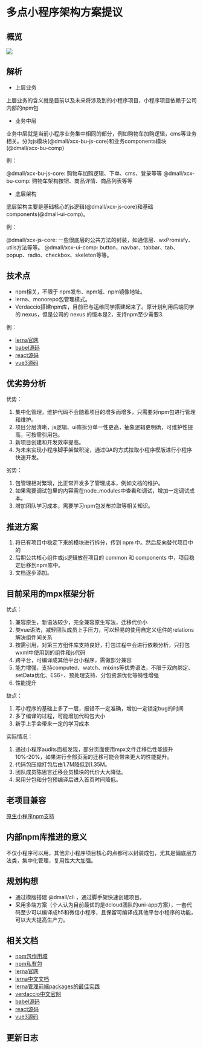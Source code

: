 # 多点小程序架构方案提议

## 概览

![](https://cdn.nlark.com/yuque/0/2020/png/257775/1591105573168-bc6b8167-298c-45c1-9586-4fd420ab0fa4.png)

## 解析

- 上层业务

上层业务的含义就是目前以及未来将涉及到的小程序项目，小程序项目依赖于公司内部的npm包

- 业务中层

业务中层就是当前小程序业务集中相同的部分，例如购物车加购逻辑，cms等业务相关。分为js模块(@dmall/xcx-bu-js-core)和业务components模块(@dmall/xcx-bu-comp)

例：

@dmall/xcx-bu-js-core: 购物车加购逻辑、下单、cms、登录等等
@dmall/xcx-bu-comp: 购物车架构按钮、商品详情、商品列表等等

- 底层架构

底层架构主要是基础核心的js逻辑(@dmall/xcx-js-core)和基础components(@dmall-ui-comp)。

例：

@dmall/xcx-js-core: 一些很底层的公共方法的封装，如通信层、wxPromisfy、utils方法等等。
@dmall/xcx-ui-comp: button、navbar、tabbar、tab、popup、radio、checkbox、skeleton等等。

## 技术点

- npm相关，不限于 npm发布、npm域、npm镜像地址。
- lerna、monorepo包管理模式。
- Verdaccio搭建npm库，目前已与运维同学搭建起来了。原计划利用后端同学的 nexus，但是公司的 nexus 的版本是2，支持npm至少需要3.

例：

- [lerna官网](https://lerna.js.org/)
- [babel源码](https://github.com/babel/babel/tree/master/packages)
- [react源码](https://github.com/facebook/react/tree/master/packages)
- [vue3源码](https://github.com/vuejs/vue-next/tree/master/packages)

## 优劣势分析

优势：

1. 集中化管理，维护代码不会随着项目的增多而增多，只需要对npm包进行管理和维护。
2. 项目分层清晰，js逻辑、ui库拆分单一性更高，抽象逻辑更明确，可维护性提高，可按需引用包。
3. 新项目创建和开发效率提高。
4. 为未来实现小程序脚手架做积淀，通过QA的方式拉取小程序模版进行小程序快速开发。

劣势：

1. 包管理相对繁琐，比正常开发多了管理成本，例如文档的维护。
2. 如果需要调试包里的内容需在node_modules中查看和调试，增加一定调试成本。
3. 增加团队学习成本，需要学习npm包发布拉取等相关知识。

## 推进方案

1. 将已有项目中稳定下来的模块进行拆分，传到 npm 中。然后反向替代项目中的
2. 后期公共核心组件或js逻辑放在项目的 common 和 components 中，项目稳定后移到npm库中。
3. 文档逐步添加。

## 目前采用的mpx框架分析

优点：

1. 兼容原生，新语法较少，完全兼容原生写法，迁移代价小
2. 类vue语法，减轻团队成员上手压力，可以轻易的使用自定义组件的relations解决组件间关系
3. 按需引用，对第三方组件库支持良好，打包过程中会进行依赖分析，只打包wxml中使用到的组件和js代码
4. 跨平台，可编译成其他平台小程序，需做部分兼容
5. 能力增强，支持computed、watch、mixins等优秀语法，不限于双向绑定、setData优化、ES6+、预处理支持、分包资源优化等特性增强
6. 性能提升

缺点：

1. 写小程序的基础上多了一层，报错不一定准确，增加一定锁定bug的时间
2. 多了编译的过程，可能增加代码包大小
3. 新手上手会带来一定的学习成本

实际情况：

1. 通过小程序audits面板发现，部分页面使用mpx文件迁移后性能提升10%-20%，如果进行全部页面的迁移可能会带来更大的性能提升。
2. 代码包压缩打包后由1.7M降低到1.35M。
3. 团队成员陈思言迁移会员模块的代价大大降低。
4. 采用分包和分包预编译后进入首页时间降低。

## 老项目兼容

[原生小程序npm支持](https://developers.weixin.qq.com/miniprogram/dev/devtools/npm.html)

## 内部npm库推进的意义

不仅小程序可以用，其他非小程序项目核心的点都可以封装成包，尤其是偏底层方法类，集中化管理，复用性大大加强。

## 规划构想

- 通过模版搭建 @dmall/cli ，通过脚手架快速创建项目。
- 采用多端方案（个人认为目前最优的是dcloud团队的uni-app方案），一套代码至少可以编译成h5和微信小程序，且保留可编译成其他平台小程序的功能，可以大大提高生产力。

## 相关文档

- [npm包作用域](https://docs.npmjs.com/about-scopes)
- [npm私有包](https://docs.npmjs.com/about-private-packages)
- [lerna官网](https://lerna.js.org/)
- [lerna中文文档](https://github.com/minhuaF/blog/issues/2)
- [lerna管理前端packages的最佳实践](https://juejin.im/post/5a989fb451882555731b88c2)
- [verdaccio中文官网](https://verdaccio.org/zh-CN/)
- [babel源码](https://github.com/babel/babel/tree/master/packages)
- [react源码](https://github.com/facebook/react/tree/master/packages)
- [vue3源码](https://github.com/vuejs/vue-next/tree/master/packages)

## 更新日志
